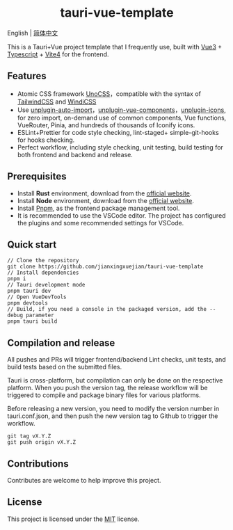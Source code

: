 <h1 align="center">tauri-vue-template</h1>

English | [简体中文](README_zh-CN.md)

This is a Tauri+Vue project template that I frequently use, built with [Vue3](https://github.com/vuejs/vue) + [Typescript](https://github.com/microsoft/TypeScript) + [Vite4](https://github.com/vitejs/vite) for the frontend.

## Features

- Atomic CSS framework [UnoCSS](https://github.com/unocss/unocss)，compatible with the syntax of [TailwindCSS](https://github.com/tailwindlabs/tailwindcss) and [WindiCSS](https://github.com/windicss/windicss)
- Use [unplugin-auto-import](https://github.com/antfu/unplugin-auto-import)，[unplugin-vue-components](https://github.com/antfu/unplugin-vue-components)，[unplugin-icons](https://github.com/antfu/unplugin-icons), for zero import, on-demand use of common components, Vue functions, VueRouter, Pinia, and hundreds of thousands of Iconify icons.
- ESLint+Prettier for code style checking, lint-staged+ simple-git-hooks for hooks checking.
- Perfect workflow, including style checking, unit testing, build testing for both frontend and backend and release.

## Prerequisites

- Install **Rust** environment, download from the [official website](https://www.rust-lang.org/learn/get-started).
- Install **Node** environment, download from the [official website](https://nodejs.org).
- Install [Pnpm](https://pnpm.io), as the frontend package management tool.
- It is recommended to use the VSCode editor. The project has configured the plugins and some recommended settings for VSCode.

## Quick start

```shell
// Clone the repository
git clone https://github.com/jianxingxuejian/tauri-vue-template
// Install dependencies
pnpm i
// Tauri development mode
pnpm tauri dev
// Open VueDevTools
pnpm devtools
// Build, if you need a console in the packaged version, add the --debug parameter
pnpm tauri build
```

## Compilation and release

All pushes and PRs will trigger frontend/backend Lint checks, unit tests, and build tests based on the submitted files.

Tauri is cross-platform, but compilation can only be done on the respective platform. When you push the version tag, the release workflow will be triggered to compile and package binary files for various platforms.

Before releasing a new version, you need to modify the version number in tauri.conf.json, and then push the new version tag to Github to trigger the workflow.

```shell
git tag vX.Y.Z
git push origin vX.Y.Z
```

## Contributions

Contributes are welcome to help improve this project.

## License

This project is licensed under the [MIT](https://github.com/jianxingxuejian/tauri-vue-template/blob/main/LICENSE) license.
